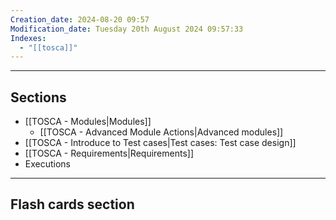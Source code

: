 ```yaml
---
Creation_date: 2024-08-20 09:57
Modification_date: Tuesday 20th August 2024 09:57:33
Indexes:
  - "[[tosca]]"
---
```



----
## Sections

- [[TOSCA - Modules|Modules]]
	- [[TOSCA - Advanced Module Actions|Advanced modules]]
- [[TOSCA - Introduce to Test cases|Test cases: Test case design]]
- [[TOSCA - Requirements|Requirements]]
- Executions






---
## Flash cards section
